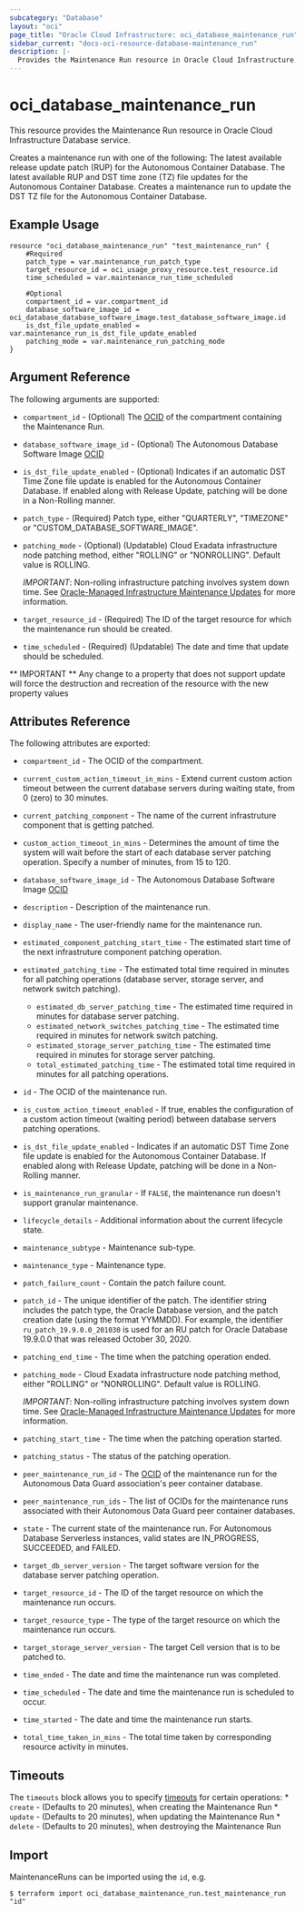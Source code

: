 ```yaml
---
subcategory: "Database"
layout: "oci"
page_title: "Oracle Cloud Infrastructure: oci_database_maintenance_run"
sidebar_current: "docs-oci-resource-database-maintenance_run"
description: |-
  Provides the Maintenance Run resource in Oracle Cloud Infrastructure Database service
---
```


# oci_database_maintenance_run
This resource provides the Maintenance Run resource in Oracle Cloud Infrastructure Database service.

Creates a maintenance run with one of the following:
The latest available release update patch (RUP) for the Autonomous Container Database.
The latest available RUP and DST time zone (TZ) file updates for the Autonomous Container Database.
Creates a maintenance run to update the DST TZ file for the Autonomous Container Database.


## Example Usage

```hcl
resource "oci_database_maintenance_run" "test_maintenance_run" {
	#Required
	patch_type = var.maintenance_run_patch_type
	target_resource_id = oci_usage_proxy_resource.test_resource.id
	time_scheduled = var.maintenance_run_time_scheduled

	#Optional
	compartment_id = var.compartment_id
	database_software_image_id = oci_database_database_software_image.test_database_software_image.id
	is_dst_file_update_enabled = var.maintenance_run_is_dst_file_update_enabled
	patching_mode = var.maintenance_run_patching_mode
}
```

## Argument Reference

The following arguments are supported:

* `compartment_id` - (Optional) The [OCID](https://docs.cloud.oracle.com/iaas/Content/General/Concepts/identifiers.htm) of the compartment containing the Maintenance Run.
* `database_software_image_id` - (Optional) The Autonomous Database Software Image [OCID](https://docs.cloud.oracle.com/iaas/Content/General/Concepts/identifiers.htm)
* `is_dst_file_update_enabled` - (Optional) Indicates if an automatic DST Time Zone file update is enabled for the Autonomous Container Database. If enabled along with Release Update, patching will be done in a Non-Rolling manner.
* `patch_type` - (Required) Patch type, either "QUARTERLY", "TIMEZONE" or "CUSTOM_DATABASE_SOFTWARE_IMAGE". 
* `patching_mode` - (Optional) (Updatable) Cloud Exadata infrastructure node patching method, either "ROLLING" or "NONROLLING". Default value is ROLLING.

	*IMPORTANT*: Non-rolling infrastructure patching involves system down time. See [Oracle-Managed Infrastructure Maintenance Updates](https://docs.cloud.oracle.com/iaas/Content/Database/Concepts/examaintenance.htm#Oracle) for more information. 
* `target_resource_id` - (Required) The ID of the target resource for which the maintenance run should be created.
* `time_scheduled` - (Required) (Updatable) The date and time that update should be scheduled.


** IMPORTANT **
Any change to a property that does not support update will force the destruction and recreation of the resource with the new property values

## Attributes Reference

The following attributes are exported:

* `compartment_id` - The OCID of the compartment.
* `current_custom_action_timeout_in_mins` - Extend current custom action timeout between the current database servers during waiting state, from 0 (zero) to 30 minutes.
* `current_patching_component` - The name of the current infrastruture component that is getting patched.
* `custom_action_timeout_in_mins` - Determines the amount of time the system will wait before the start of each database server patching operation. Specify a number of minutes, from 15 to 120. 
* `database_software_image_id` - The Autonomous Database Software Image [OCID](https://docs.cloud.oracle.com/iaas/Content/General/Concepts/identifiers.htm)
* `description` - Description of the maintenance run.
* `display_name` - The user-friendly name for the maintenance run.
* `estimated_component_patching_start_time` - The estimated start time of the next infrastruture component patching operation.
* `estimated_patching_time` - The estimated total time required in minutes for all patching operations (database server, storage server, and network switch patching). 
	* `estimated_db_server_patching_time` - The estimated time required in minutes for database server patching.
	* `estimated_network_switches_patching_time` - The estimated time required in minutes for network switch patching.
	* `estimated_storage_server_patching_time` - The estimated time required in minutes for storage server patching.
	* `total_estimated_patching_time` - The estimated total time required in minutes for all patching operations.
* `id` - The OCID of the maintenance run.
* `is_custom_action_timeout_enabled` - If true, enables the configuration of a custom action timeout (waiting period) between database servers patching operations.
* `is_dst_file_update_enabled` - Indicates if an automatic DST Time Zone file update is enabled for the Autonomous Container Database. If enabled along with Release Update, patching will be done in a Non-Rolling manner.
* `is_maintenance_run_granular` - If `FALSE`, the maintenance run doesn't support granular maintenance.
* `lifecycle_details` - Additional information about the current lifecycle state.
* `maintenance_subtype` - Maintenance sub-type.
* `maintenance_type` - Maintenance type.
* `patch_failure_count` - Contain the patch failure count.
* `patch_id` - The unique identifier of the patch. The identifier string includes the patch type, the Oracle Database version, and the patch creation date (using the format YYMMDD). For example, the identifier `ru_patch_19.9.0.0_201030` is used for an RU patch for Oracle Database 19.9.0.0 that was released October 30, 2020.
* `patching_end_time` - The time when the patching operation ended.
* `patching_mode` - Cloud Exadata infrastructure node patching method, either "ROLLING" or "NONROLLING". Default value is ROLLING.

	*IMPORTANT*: Non-rolling infrastructure patching involves system down time. See [Oracle-Managed Infrastructure Maintenance Updates](https://docs.cloud.oracle.com/iaas/Content/Database/Concepts/examaintenance.htm#Oracle) for more information. 
* `patching_start_time` - The time when the patching operation started.
* `patching_status` - The status of the patching operation.
* `peer_maintenance_run_id` - The [OCID](https://docs.cloud.oracle.com/iaas/Content/General/Concepts/identifiers.htm) of the maintenance run for the Autonomous Data Guard association's peer container database.
* `peer_maintenance_run_ids` - The list of OCIDs for the maintenance runs associated with their Autonomous Data Guard peer container databases.
* `state` - The current state of the maintenance run. For Autonomous Database Serverless instances, valid states are IN_PROGRESS, SUCCEEDED, and FAILED. 
* `target_db_server_version` - The target software version for the database server patching operation.
* `target_resource_id` - The ID of the target resource on which the maintenance run occurs.
* `target_resource_type` - The type of the target resource on which the maintenance run occurs.
* `target_storage_server_version` - The target Cell version that is to be patched to.
* `time_ended` - The date and time the maintenance run was completed.
* `time_scheduled` - The date and time the maintenance run is scheduled to occur.
* `time_started` - The date and time the maintenance run starts.
* `total_time_taken_in_mins` - The total time taken by corresponding resource activity in minutes.

## Timeouts

The `timeouts` block allows you to specify [timeouts](https://registry.terraform.io/providers/oracle/oci/latest/docs/guides/changing_timeouts) for certain operations:
	* `create` - (Defaults to 20 minutes), when creating the Maintenance Run
	* `update` - (Defaults to 20 minutes), when updating the Maintenance Run
	* `delete` - (Defaults to 20 minutes), when destroying the Maintenance Run


## Import

MaintenanceRuns can be imported using the `id`, e.g.

```
$ terraform import oci_database_maintenance_run.test_maintenance_run "id"
```

